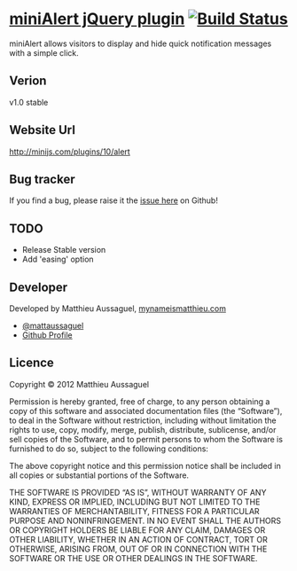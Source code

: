 # [miniAlert jQuery plugin](http://minijs.com/plugins/10/alert) [![Build Status](https://secure.travis-ci.org/miniJs/miniAlert.png?branch=master)](http://travis-ci.org/matthieua/miniAlert)


miniAlert allows visitors to display and hide quick notification messages with a simple click.

## Verion

v1.0 stable

## Website Url

http://minijs.com/plugins/10/alert

## Bug tracker

If you find a bug, please raise it the [issue here](https://github.com/miniJs/miniAlert/issues) on Github! 

## TODO

- Release Stable version
- Add 'easing' option

## Developer

Developed by Matthieu Aussaguel, [mynameismatthieu.com](http://mynameismatthieu.com)

+ [@mattaussaguel](http://twitter.com/mattaussaguel)
+ [Github Profile](http://github.com/matthieua)

## Licence

Copyright &copy; 2012 Matthieu Aussaguel

Permission is hereby granted, free of charge, to any person obtaining a copy of this software and associated documentation files (the “Software”), to deal in the Software without restriction, including without limitation the rights to use, copy, modify, merge, publish, distribute, sublicense, and/or sell copies of the Software, and to permit persons to whom the Software is furnished to do so, subject to the following conditions:

The above copyright notice and this permission notice shall be included in all copies or substantial portions of the Software.

THE SOFTWARE IS PROVIDED “AS IS”, WITHOUT WARRANTY OF ANY KIND, EXPRESS OR IMPLIED, INCLUDING BUT NOT LIMITED TO THE WARRANTIES OF MERCHANTABILITY, FITNESS FOR A PARTICULAR PURPOSE AND NONINFRINGEMENT. IN NO EVENT SHALL THE AUTHORS OR COPYRIGHT HOLDERS BE LIABLE FOR ANY CLAIM, DAMAGES OR OTHER LIABILITY, WHETHER IN AN ACTION OF CONTRACT, TORT OR OTHERWISE, ARISING FROM, OUT OF OR IN CONNECTION WITH THE SOFTWARE OR THE USE OR OTHER DEALINGS IN THE SOFTWARE.
